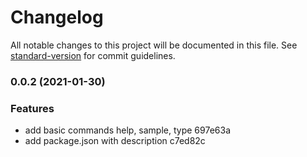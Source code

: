 # Changelog

All notable changes to this project will be documented in this file. See [standard-version](https://github.com/conventional-changelog/standard-version) for commit guidelines.

### 0.0.2 (2021-01-30)


### Features

* add basic commands help, sample, type 697e63a
* add package.json with description c7ed82c
